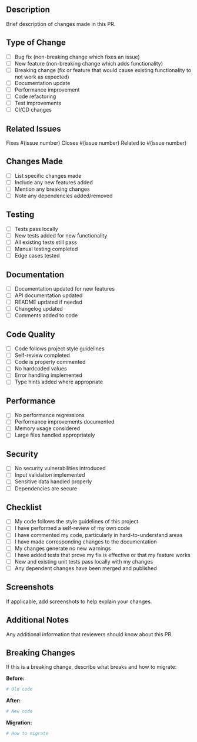 ## Description
Brief description of changes made in this PR.

## Type of Change
- [ ] Bug fix (non-breaking change which fixes an issue)
- [ ] New feature (non-breaking change which adds functionality)
- [ ] Breaking change (fix or feature that would cause existing functionality to not work as expected)
- [ ] Documentation update
- [ ] Performance improvement
- [ ] Code refactoring
- [ ] Test improvements
- [ ] CI/CD changes

## Related Issues
Fixes #(issue number)
Closes #(issue number)
Related to #(issue number)

## Changes Made
- [ ] List specific changes made
- [ ] Include any new features added
- [ ] Mention any breaking changes
- [ ] Note any dependencies added/removed

## Testing
- [ ] Tests pass locally
- [ ] New tests added for new functionality
- [ ] All existing tests still pass
- [ ] Manual testing completed
- [ ] Edge cases tested

## Documentation
- [ ] Documentation updated for new features
- [ ] API documentation updated
- [ ] README updated if needed
- [ ] Changelog updated
- [ ] Comments added to code

## Code Quality
- [ ] Code follows project style guidelines
- [ ] Self-review completed
- [ ] Code is properly commented
- [ ] No hardcoded values
- [ ] Error handling implemented
- [ ] Type hints added where appropriate

## Performance
- [ ] No performance regressions
- [ ] Performance improvements documented
- [ ] Memory usage considered
- [ ] Large files handled appropriately

## Security
- [ ] No security vulnerabilities introduced
- [ ] Input validation implemented
- [ ] Sensitive data handled properly
- [ ] Dependencies are secure

## Checklist
- [ ] My code follows the style guidelines of this project
- [ ] I have performed a self-review of my own code
- [ ] I have commented my code, particularly in hard-to-understand areas
- [ ] I have made corresponding changes to the documentation
- [ ] My changes generate no new warnings
- [ ] I have added tests that prove my fix is effective or that my feature works
- [ ] New and existing unit tests pass locally with my changes
- [ ] Any dependent changes have been merged and published

## Screenshots
If applicable, add screenshots to help explain your changes.

## Additional Notes
Any additional information that reviewers should know about this PR.

## Breaking Changes
If this is a breaking change, describe what breaks and how to migrate:

**Before:**
```python
# Old code
```

**After:**
```python
# New code
```

**Migration:**
```python
# How to migrate
```
